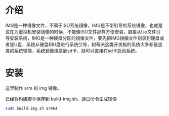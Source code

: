 # 介绍

IMG是一种镜像文件，不同于ISO系统镜像，IMG是不带引导的系统镜像，也就是说在为虚拟机安装镜像的时候，不能像ISO文件那样方便安装，直接从Iso文件引导安装系统，IMG是一种硬盘分区的镜像文件，要先把IMG镜像文件刻录到硬盘或者是U盘，系统从硬盘和U盘进行系统引导，树莓派这类开发板的系统大多都是这类的系统镜像，系统镜像烧录到sd卡，就可以直接在sd卡启动系统。

# 安装

这里制作 arm 的 img 镜像。

已经将构建脚本保存到 build-img.sh。通过命令生成镜像

```bash
sudo build-img.sh arm64
```
